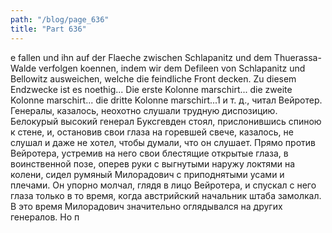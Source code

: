 ```yaml
---
path: "/blog/page_636"
title: "Part 636"
---
```


e fallen und ihn auf der Flaeche zwischen Schlapanitz und dem Thuerassa-Walde verfolgen koennen, indem wir dem Defileen von Schlapanitz und Bellowitz ausweichen, welche die feindliche Front decken. Zu diesem Endzwecke ist es noethig... Die erste Kolonne marschirt... die zweite Kolonne marschirt... die dritte Kolonne marschirt...1 и т. д., читал Вейротер. Генералы, казалось, неохотно слушали трудную диспозицию. Белокурый высокий генерал Буксгевден стоял, прислонившись спиною к стене, и, остановив свои глаза на горевшей свече, казалось, не слушал и даже не хотел, чтобы думали, что он слушает. Прямо против Вейротера, устремив на него свои блестящие открытые глаза, в воинственной позе, оперев руки с выгнутыми наружу локтями на колени, сидел румяный Милорадович с приподнятыми усами и плечами. Он упорно молчал, глядя в лицо Вейротера, и спускал с него глаза только в то время, когда австрийский начальник штаба замолкал. В это время Милорадович значительно оглядывался на других генералов. Но п

